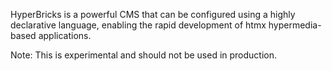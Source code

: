 
HyperBricks is a powerful CMS that can be configured using a highly declarative language, enabling the rapid development of htmx hypermedia-based applications.

Note: This is experimental and should not be used in production.
